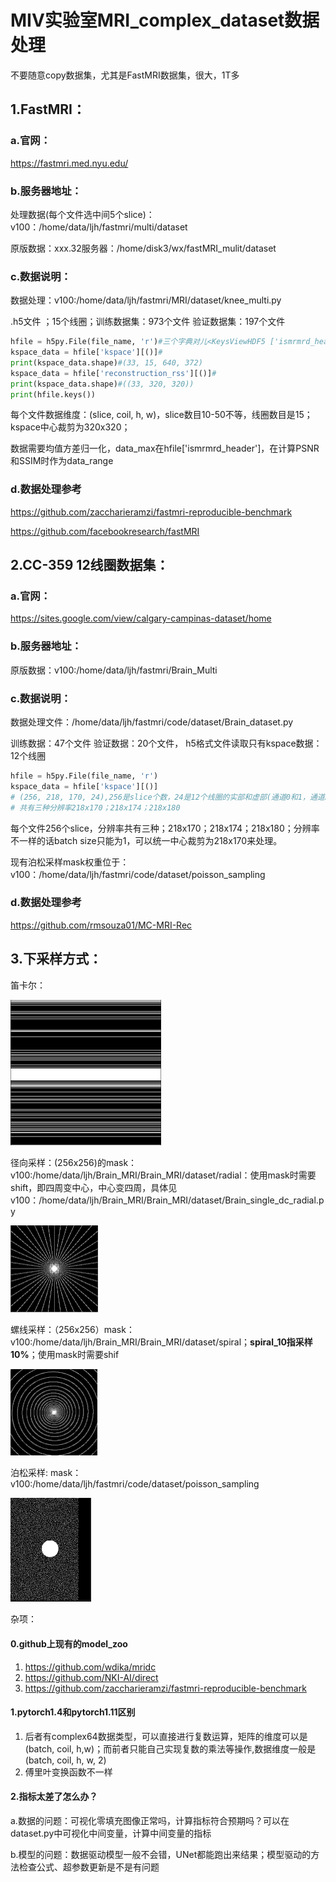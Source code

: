 # MIV实验室MRI_complex_dataset数据处理
不要随意copy数据集，尤其是FastMRI数据集，很大，1T多


## 1.FastMRI：

### a.官网：

https://fastmri.med.nyu.edu/

### b.服务器地址：

处理数据(每个文件选中间5个slice)：v100：/home/data/ljh/fastmri/multi/dataset

原版数据：xxx.32服务器：/home/disk3/wx/fastMRI_mulit/dataset

### c.数据说明：

数据处理：v100:/home/data/ljh/fastmri/MRI/dataset/knee_multi.py

.h5文件 ；15个线圈；训练数据集：973个文件 验证数据集：197个文件

```python
hfile = h5py.File(file_name, 'r')#三个字典对儿<KeysViewHDF5 ['ismrmrd_header', 'kspace', 'reconstruction_rss']>
kspace_data = hfile['kspace'][()]#
print(kspace_data.shape)#(33, 15, 640, 372)
kspace_data = hfile['reconstruction_rss'][()]#
print(kspace_data.shape)#((33, 320, 320))
print(hfile.keys())
```

每个文件数据维度：(slice, coil, h, w)，slice数目10-50不等，线圈数目是15；kspace中心裁剪为320x320；

数据需要均值方差归一化，data_max在hfile['ismrmrd_header']，在计算PSNR和SSIM时作为data_range



### d.数据处理参考

https://github.com/zaccharieramzi/fastmri-reproducible-benchmark

https://github.com/facebookresearch/fastMRI



## 2.CC-359 12线圈数据集：

### a.官网：

https://sites.google.com/view/calgary-campinas-dataset/home

### b.服务器地址：

原版数据：v100:/home/data/ljh/fastmri/Brain_Multi

### c.数据说明：

数据处理文件：/home/data/ljh/fastmri/code/dataset/Brain_dataset.py

训练数据：47个文件  验证数据：20个文件， h5格式文件读取只有kspace数据：12个线圈

```python
hfile = h5py.File(file_name, 'r')
kspace_data = hfile['kspace'][()]
# (256, 218, 170, 24),256是slice个数，24是12个线圈的实部和虚部(通道0和1，通道2和3类推)
# 共有三种分辨率218x170；218x174；218x180
```

每个文件256个slice，分辨率共有三种；218x170；218x174；218x180；分辨率不一样的话batch size只能为1，可以统一中心裁剪为218x170来处理。

现有泊松采样mask权重位于：v100：/home/data/ljh/fastmri/code/dataset/poisson_sampling

### d.数据处理参考

https://github.com/rmsouza01/MC-MRI-Rec

## 3.下采样方式：

笛卡尔：

<img src="img/dikaer.png" alt="075ed536c4530ffc100e91f81f2203b" style="zoom:50%;" />

径向采样：(256x256)的mask：v100:/home/data/ljh/Brain_MRI/Brain_MRI/dataset/radial：使用mask时需要shift，即四周变中心，中心变四周，具体见v100：/home/data/ljh/Brain_MRI/Brain_MRI/dataset/Brain_single_dc_radial.py

<img src="img/radial.png" alt="c66d9343016b09ffff0bc477bc11325" style="zoom:25%;" />

螺线采样：（256x256）mask：v100:/home/data/ljh/Brain_MRI/Brain_MRI/dataset/spiral；**spiral_10指采样10%**；使用mask时需要shif

<img src="img/spiral.png" alt="f5cb24d0d8aba5281aaad1b136eba3b" style="zoom:25%;" />

泊松采样: mask：v100:/home/data/ljh/fastmri/code/dataset/poisson_sampling

<img src="img/bosong.png" alt="53fbe35c126ac78f4eea5f4041faae7" style="zoom:50%;" />



杂项：

#### 0.github上现有的model_zoo

1. https://github.com/wdika/mridc
2. https://github.com/NKI-AI/direct
3. https://github.com/zaccharieramzi/fastmri-reproducible-benchmark



#### 1.pytorch1.4和pytorch1.11区别

1. 后者有complex64数据类型，可以直接进行复数运算，矩阵的维度可以是(batch, coil, h,w)；而前者只能自己实现复数的乘法等操作,数据维度一般是(batch, coil, h, w, 2)
2. 傅里叶变换函数不一样


#### 2.指标太差了怎么办？

a.数据的问题：可视化零填充图像正常吗，计算指标符合预期吗？可以在dataset.py中可视化中间变量，计算中间变量的指标

b.模型的问题：数据驱动模型一般不会错，UNet都能跑出来结果；模型驱动的方法检查公式、超参数更新是不是有问题
